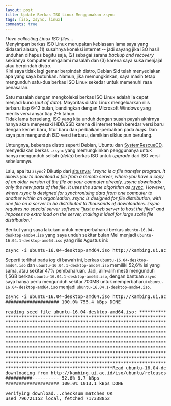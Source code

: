 ```yaml
---
layout: post
title: Update Berkas ISO Linux Menggunakan zsync
tags: [iso, zsync, linux]
comments: true
---
```


_I love collecting Linux ISO files..._  
Menyimpan berkas ISO Linux merupakan kebiasaan lama saya yang didasari alasan; (1) susahnya koneksi internet -- jadi sayang jika ISO hasil unduhan dihapus begitu saja, (2) sebagai sarana _backup and recovery_ sekiranya komputer mengalami masalah dan (3) karena saya suka menjajal atau berpindah distro.  
Kini saya tidak lagi gemar berpindah distro, Debian Sid telah menyediakan apa yang saya butuhkan. Namun, jika memungkinkan, saya masih tetap mengunduh satu-dua berkas ISO Linux sekedar untuk memenuhi rasa penasaran.

Satu masalah dengan mengkoleksi berkas ISO Linux adalah ia cepat menjadi kuno (_out of date_). Mayoritas distro Linux mengeluarkan rilis terbaru tiap 6-12 bulan, bandingkan dengan Microsoft Windows yang merilis versi anyar tiap 2-5 tahun.  
Tidak lama berselang, ISO yang kita unduh dengan susah payah akhirnya hanya akan menyesaki HDD/SSD karena di internet telah beredar versi baru dengan kernel baru, fitur baru dan perbaikan-perbaikan pada _bugs_. Dan saya pun mengunduh ISO versi terbaru, demikian siklus pun berulang.  

Untungnya, beberapa distro seperti Debian, Ubuntu dan [SystemRescueCD](http://www.system-rescue-cd.org/Beta-x86), menyediakan berkas `.zsync` yang memungkinkan penggunanya untuk hanya mengunduh selisih (_delta_) berkas ISO untuk _upgrade_ dari ISO versi sebelumnya.

Lalu, apa itu `zsync`? Dikutip dari [situsnya](http://zsync.moria.org.uk/); _"zsync is a file transfer program. It allows you to download a file from a remote server, where you have a copy of an older version of the file on your computer already. zsync downloads only the new parts of the file. It uses the same algorithm as [rsync](http://rsync.samba.org/). However, where rsync is designed for synchronising data from one computer to another within an organisation, zsync is designed for file distribution, with one file on a server to be distributed to thousands of downloaders. zsync requires no special server software "just a web server to host the files" and imposes no extra load on the server, making it ideal for large scale file distribution."_

Berikut yang saya lakukan untuk memperbaharui berkas `ubuntu-16.04-desktop-amd64.iso` yang saya unduh sekitar bulan Mei menjadi `ubuntu-16.04.1-desktop-amd64.iso` yang rilis Agustus ini:

<pre>
zsync -i ubuntu-16.04-desktop-amd64.iso http://kambing.ui.ac.id/iso/ubuntu/releases/16.04.1/ubuntu-16.04.1-desktop-amd64.iso.zsync  
</pre>

Seperti terlihat pada _log_ di bawah ini, berkas `ubuntu-16.04-desktop-amd64.iso` dan `ubuntu-16.04.1-desktop-amd64.iso` memiliki 52,6% isi yang sama, atau sekitar 47% pembaharuan. Jadi, alih-alih mesti mengunduh 1,5GB berkas `ubuntu-16.04.1-desktop-amd64.iso`, dengan bantuan `zsync` saya hanya perlu mengunduh sekitar 700MB untuk memperbaharui `ubuntu-16.04-desktop-amd64.iso` menjadi `ubuntu-16.04.1-desktop-amd64.iso`.

<pre>
zsync -i ubuntu-16.04-desktop-amd64.iso http://kambing.ui.ac.id/iso/ubuntu/releases/16.04.1/ubuntu-16.04.1-desktop-amd64.iso.zsync  
#################### 100.0% 755.4 kBps DONE

reading seed file ubuntu-16.04-desktop-amd64.iso: ********************************************************************************
**********************************************************************************************************************************
**********************************************************************************************************************************
**********************************************************************************************************************************
**********************************************************************************************************************************
**********************************************************************************************************************************
**********************************************************************************************************************************
**********************************************************************************************************************************
**********************************************************************************************************************************
**********************************************************************************************************************************
**********************************************************************************************************************************
****************************************Read ubuntu-16.04-desktop-amd64.iso. Target 52.6% complete.
downloading from http://kambing.ui.ac.id/iso/ubuntu/releases/16.04.1/ubuntu-16.04.1-desktop-amd64.iso:
##########---------- 52.6% 8.7 kBps
#################### 100.0% 1013.1 kBps DONE

verifying download...checksum matches OK
used 796721152 local, fetched 717338852
</pre>